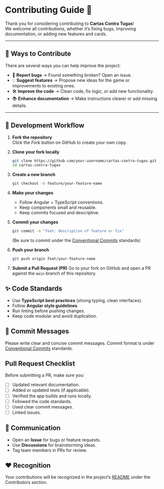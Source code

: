 # Contributing Guide 🤝

Thank you for considering contributing to **Cartas Contra Tugas**!  
We welcome all contributions, whether it’s fixing bugs, improving documentation, or adding new features and cards.

---

## 📌 Ways to Contribute
There are several ways you can help improve the project:

- 🐛 **Report bugs** → Found something broken? Open an issue.  
- 💡 **Suggest features** → Propose new ideas for the game or improvements to existing ones.  
- 🛠️ **Improve the code** → Clean code, fix logic, or add new functionality.  
- 📚 **Enhance documentation** → Make instructions clearer or add missing details.  

---

## 🔧 Development Workflow
1. **Fork the repository**  
   Click the *Fork* button on GitHub to create your own copy.

2. **Clone your fork locally**  
   ```bash
   git clone https://github.com/your-username/cartas-contra-tugas.git
   cd cartas-contra-tugas

3. **Create a new branch**
    ```bash
   git checkout -b feature/your-feature-name
    ```
4. **Make your changes**
    - Follow Angular + TypeScript conventions.
    - Keep components small and reusable.
    - Keep commits focused and descriptive.

5. **Commit your changes**
    ```bash
    git commit -m "feat: description of feature or fix"
    ```
    (Be sure to commit under the [Conventional Commits](https://www.conventionalcommits.org/) standards)

6. **Push your branch**
    ```bash
    git push origin feat/your-feature-name
    ```
7. **Submit a Pull Request (PR)**
    Go to your fork on GitHub and open a PR against the ```main``` branch of this repository.

## ✨ Code Standards

- Use **TypeScript best practices** (strong typing, clean interfaces).
- Follow **Angular style guidelines**.
- Run linting before pushing changes.
- Keep code modular and avoid duplication.

## 📝 Commit Messages

Please write clear and concise commit messages.
Commit format is under [Conventional Commits](https://www.conventionalcommits.org/) standards.

## Pull Request Checklist

Before submitting a PR, make sure you:

- [ ] Updated relevant documentation.
- [ ] Added or updated tests (if applicable).
- [ ] Verified the app builds and runs locally.
- [ ] Followed the code standards.
- [ ] Used clear commit messages.
- [ ] Linked issues.

## 💬 Communication

- Open an **Issue** for bugs or feature requests.
- Use **Discussions** for brainstorming ideas.
- Tag team members in PRs for review.

## ❤️ Recognition

Your contributions will be recognized in the project’s [README](../README.md) under the Contributors section.